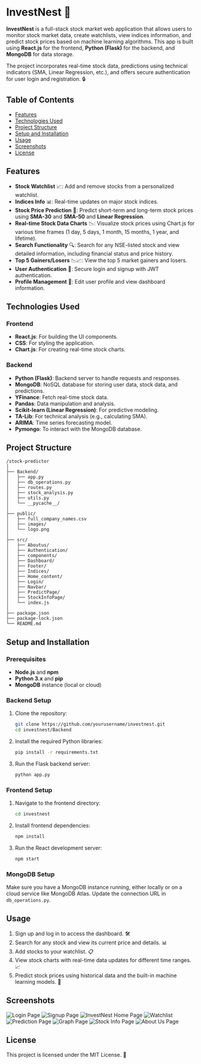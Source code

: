 # InvestNest 🌟

**InvestNest** is a full-stack stock market web application that allows users to monitor stock market data, create watchlists, view indices information, and predict stock prices based on machine learning algorithms. This app is built using **React.js** for the frontend, **Python (Flask)** for the backend, and **MongoDB** for data storage. 

The project incorporates real-time stock data, predictions using technical indicators (SMA, Linear Regression, etc.), and offers secure authentication for user login and registration. 🔒

## Table of Contents
- [Features](#features)
- [Technologies Used](#technologies-used)
- [Project Structure](#project-structure)
- [Setup and Installation](#setup-and-installation)
- [Usage](#usage)
- [Screenshots](#screenshots)
- [License](#license)

## Features
- **Stock Watchlist** 📈: Add and remove stocks from a personalized watchlist.
- **Indices Info** 📊: Real-time updates on major stock indices.
- **Stock Price Prediction** 🔮: Predict short-term and long-term stock prices using **SMA-30** and **SMA-50** and **Linear Regression**.
- **Real-time Stock Data Charts** 📉: Visualize stock prices using Chart.js for various time frames (1 day, 5 days, 1 month, 15 months, 1 year, and lifetime).
- **Search Functionality** 🔍: Search for any NSE-listed stock and view detailed information, including financial status and price history.
- **Top 5 Gainers/Losers** 📉📈: View the top 5 market gainers and losers.
- **User Authentication** 🔑: Secure login and signup with JWT authentication.
- **Profile Management** 👤: Edit user profile and view dashboard information.

## Technologies Used

### Frontend
- **React.js**: For building the UI components.
- **CSS**: For styling the application.
- **Chart.js**: For creating real-time stock charts.

### Backend
- **Python (Flask)**: Backend server to handle requests and responses.
- **MongoDB**: NoSQL database for storing user data, stock data, and predictions.
- **YFinance**: Fetch real-time stock data.
- **Pandas**: Data manipulation and analysis.
- **Scikit-learn (Linear Regression)**: For predictive modeling.
- **TA-Lib**: For technical analysis (e.g., calculating SMA).
- **ARIMA**: Time series forecasting model.
- **Pymongo**: To interact with the MongoDB database.

## Project Structure


```
/stock-predictor
│
├── Backend/
│   ├── app.py
│   ├── db_operations.py
│   ├── routes.py
│   ├── stock_analysis.py
│   ├── utils.py
│   └── __pycache__/
│
├── public/
│   ├── full_company_names.csv
│   ├── images/
│   └── logo.png
│
├── src/
│   ├── Aboutus/
│   ├── Authentication/
│   ├── components/
│   ├── Dashboard/
│   ├── Footer/
│   ├── Indices/
│   ├── Home_content/
│   ├── Login/
│   ├── Navbar/
│   ├── PredictPage/
│   ├── StockInfoPage/
│   └── index.js
│
├── package.json
├── package-lock.json
└── README.md
```



## Setup and Installation

### Prerequisites
- **Node.js** and **npm**
- **Python 3.x** and **pip**
- **MongoDB** instance (local or cloud)

### Backend Setup
1. Clone the repository:
    ```bash
    git clone https://github.com/yourusername/investnest.git
    cd investnest/Backend
    ```

2. Install the required Python libraries:
    ```bash
    pip install -r requirements.txt
    ```

3. Run the Flask backend server:
    ```bash
    python app.py
    ```

### Frontend Setup
1. Navigate to the frontend directory:
    ```bash
    cd investnest
    ```

2. Install frontend dependencies:
    ```bash
    npm install
    ```

3. Run the React development server:
    ```bash
    npm start
    ```

### MongoDB Setup
Make sure you have a MongoDB instance running, either locally or on a cloud service like MongoDB Atlas. Update the connection URL in `db_operations.py`.

## Usage

1. Sign up and log in to access the dashboard. 🛠️
2. Search for any stock and view its current price and details. 📊
3. Add stocks to your watchlist. 📋
4. View stock charts with real-time data updates for different time ranges. 📈
5. Predict stock prices using historical data and the built-in machine learning models. 🤖

## Screenshots
![Login Page](./IMG/login.png)
![Signup Page](./IMG/signup.png)
![InvestNest Home Page](./IMG/home.png)
![Watchlist](./IMG/watchlist.png)
![Prediction Page](./IMG/predict.png)
![Graph Page](./IMG/graph.png)
![Stock Info Page](./IMG/stock_info.png)
![About Us Page](./IMG/about.png)

## License
This project is licensed under the MIT License. 📜
